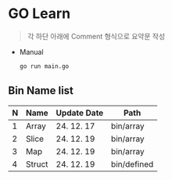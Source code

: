 # GO Learn
> 각 하단 아래에 Comment 형식으로 요약문 작성
* Manual
    ```bash
    go run main.go
    ```

## Bin Name list
| N | Name   | Update Date | Path        |
| - | ------ | ----------- | ----------- |
| 1 | Array  | 24. 12. 17  | bin/array   |
| 2 | Slice  | 24. 12. 19  | bin/array   |
| 3 | Map    | 24. 12. 19  | bin/array   |
| 4 | Struct | 24. 12. 19  | bin/defined |
